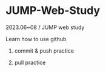 # JUMP-Web-Study

2023.06~08 / JUMP web study

Learn how to use github

1. commit & push practice

2. pull practice
